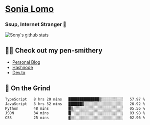 # [Sonia Lomo](https://sonylomo.github.io/) 
### Ssup, Internet Stranger 🤩

<a href="https://github.com/sonylomo/github-readme-stats">
  <img align="center" src="https://media.giphy.com/media/lU05nFSW6Y2A/giphy.gif" alt="Sony's github stats" />
</a>

## ✍🏾 Check out my pen-smithery
- [Personal Blog](https://www.sonylomo.dev/blog)
- [Hashnode](https://sonylomo.hashnode.dev/)
- [Dev.to](https://dev.to/sonylomo)

## 🤡 On the Grind
<!--START_SECTION:waka-->

```txt
TypeScript   8 hrs 20 mins   ██████████████▒░░░░░░░░░░   57.97 %
JavaScript   3 hrs 52 mins   ██████▓░░░░░░░░░░░░░░░░░░   26.92 %
Python       48 mins         █▒░░░░░░░░░░░░░░░░░░░░░░░   05.56 %
JSON         34 mins         █░░░░░░░░░░░░░░░░░░░░░░░░   03.98 %
CSS          25 mins         ▓░░░░░░░░░░░░░░░░░░░░░░░░   02.96 %
```

<!--END_SECTION:waka-->
